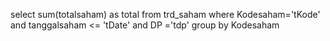select sum(totalsaham) as total from trd_saham where Kodesaham='tKode' and tanggalsaham <= 'tDate' and DP ='tdp' group by Kodesaham
